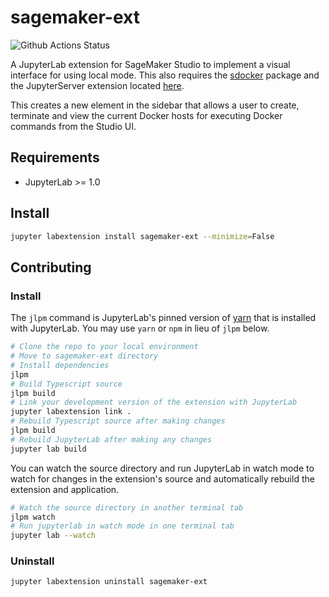 # sagemaker-ext

![Github Actions Status](https://github.com/my_name/myextension/workflows/Build/badge.svg)

A JupyterLab extension for SageMaker Studio to implement a visual interface for using local mode. This also requires the [sdocker](https://github.com/samdwar1976/sdocker) package and the JupyterServer extension located [here]().

This creates a new element in the sidebar that allows a user to create, terminate and view the current Docker hosts for executing Docker commands from the Studio UI.


## Requirements

* JupyterLab >= 1.0

## Install

```bash
jupyter labextension install sagemaker-ext --minimize=False
```

## Contributing

### Install

The `jlpm` command is JupyterLab's pinned version of
[yarn](https://yarnpkg.com/) that is installed with JupyterLab. You may use
`yarn` or `npm` in lieu of `jlpm` below.

```bash
# Clone the repo to your local environment
# Move to sagemaker-ext directory
# Install dependencies
jlpm
# Build Typescript source
jlpm build
# Link your development version of the extension with JupyterLab
jupyter labextension link .
# Rebuild Typescript source after making changes
jlpm build
# Rebuild JupyterLab after making any changes
jupyter lab build
```

You can watch the source directory and run JupyterLab in watch mode to watch for changes in the extension's source and automatically rebuild the extension and application.

```bash
# Watch the source directory in another terminal tab
jlpm watch
# Run jupyterlab in watch mode in one terminal tab
jupyter lab --watch
```

### Uninstall

```bash
jupyter labextension uninstall sagemaker-ext
```

